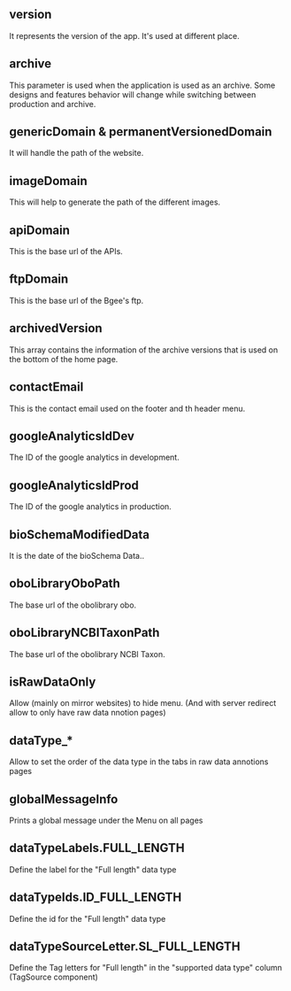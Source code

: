 ## version

It represents the version of the app. It's used at different place.

## archive

This parameter is used when the application is used as an archive.
Some designs and features behavior will change while switching between production and archive.

## genericDomain & permanentVersionedDomain

It will handle the path of the website.

## imageDomain

This will help to generate the path of the different images.

## apiDomain

This is the base url of the APIs.

## ftpDomain

This is the base url of the Bgee's ftp.

## archivedVersion

This array contains the information of the archive versions that is used on the bottom of the home page.

## contactEmail

This is the contact email used on the footer and th header menu.

## googleAnalyticsIdDev

The ID of the google analytics in development.

## googleAnalyticsIdProd

The ID of the google analytics in production.

## bioSchemaModifiedData

It is the date of the bioSchema Data..

## oboLibraryOboPath

The base url of the obolibrary obo.

## oboLibraryNCBITaxonPath

The base url of the obolibrary NCBI Taxon.

## isRawDataOnly

Allow (mainly on mirror websites) to hide menu. (And with server redirect allow to only have raw data nnotion pages)

## dataType\_\*

Allow to set the order of the data type in the tabs in raw data annotions pages

## globalMessageInfo

Prints a global message under the Menu on all pages

## dataTypeLabels.FULL_LENGTH

Define the label for the "Full length" data type

## dataTypeIds.ID_FULL_LENGTH

Define the id for the "Full length" data type

## dataTypeSourceLetter.SL_FULL_LENGTH

Define the Tag letters for "Full length" in the "supported data type" column (TagSource component)
